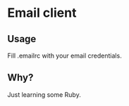 # Email client

## Usage
Fill .emailrc with your email credentials.

## Why?
Just learning some Ruby.
